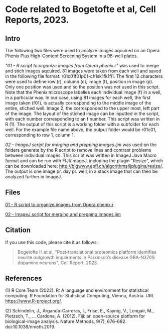 # Code related to Bogetofte et al, Cell Reports, 2023.

## Intro

The following two files were used to analyze images aqcuired on an Opera Phenix Plus High-Content Screening System in a 96-well plates.

*"01 - R script to organize images from Opera phenix.r"* was used to merge and stich images aqcuired. 81 images were taken from each well and saved in the following file format: r01c01f01p01-ch1sk1fk1fl1. The first 12 characters were used to define row (r), column (c), image (f), position in image (p). Only one position was used and so the position was not used in this script. Note that the Phenix microscope labelles each individual image (f) in a well, in a particular way. In our case, using 81 images for each well, the first image taken (f01), is actually corresponding to the middle image of the entire, stiched well. Image 2, the corresponded to the upper most, left part of the image. The layout of the stiched image can be inputted in the script, with each number corresponding to an f number. This script was written in R (1). The output of this script is a working folder with a subfolder for each well. For the example file name above, the output folder would be r01c01, corresponding to row 1, column 1. 

*02 - ImageJ script for merging and prepping images.ijm* was used on the folders generate by the R script to remove lines and contrast problems between individual images. This script was written in ImageJ Java Macro format and can be run with FIJI/ImageJ, including the plugin "Resize", which can be downloaded here: http://bigwww.epfl.ch/algorithms/ijplugins/resize/. The output is one image pr. day pr. well, in a stack image that can then be analyzed further in ImageJ.

## Files

[01 - R script to organize images from Opera phenix.r](https://github.com/mbarnkob/articles/blob/main/2023%20-%20Bogetofte%20-%20Cell%20Reports/01%20-%20R%20script%20to%20organize%20images%20from%20Opera%20phenix.r)

[02 - ImageJ script for merging and prepping images.ijm](https://github.com/mbarnkob/articles/blob/main/2023%20-%20Bogetofte%20-%20Cell%20Reports/02%20-%20ImageJ%20script%20for%20merging%20and%20prepping%20images.ijm)

## Citation

If you use this code, please cite it as follows:

> Bogetofte H et al, "Post-translational proteomics platform identifies neurite outgrowth impairments in Parkinson’s disease GBA-N370S dopamine neurons", Cell Report, 2023.

## References

(1) R Core Team (2022). R: A language and environment for statistical computing. R Foundation for Statistical Computing, Vienna, Austria. URL https://www.R-project.org/.

(2) Schindelin, J., Arganda-Carreras, I., Frise, E., Kaynig, V., Longair, M., Pietzsch, T., … Cardona, A. (2012). Fiji: an open-source platform for biological-image analysis. Nature Methods, 9(7), 676–682. doi:10.1038/nmeth.2019.
